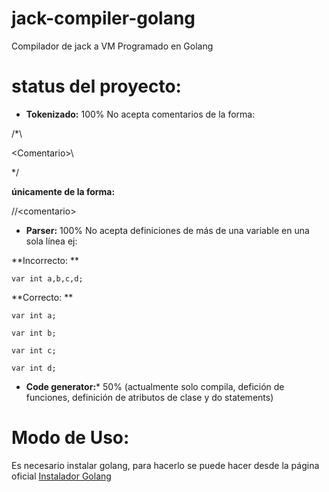 # jack-compiler-golang

Compilador de jack a VM Programado en Golang

# status del proyecto:
 - **Tokenizado:** 100% No acepta comentarios de la forma:
 
 /\*\
 
 <Comentario\>\

 */ 
 
 **únicamente de la forma:**
 
 //\<comentario\>
 
 - **Parser:** 100% No acepta definiciones de más de una variable en una sola línea ej:
 
 **Incorrecto: **

    var int a,b,c,d;

**Correcto: **

    var int a;

    var int b;

    var int c;

    var int d;


 - **Code generator:*** 50% (actualmente solo compila, defición de funciones, definición de atributos de clase y do statements)


# Modo de Uso:

Es necesario instalar golang, para hacerlo se puede hacer desde la página oficial
[Instalador Golang](https://golang.org/)


